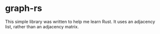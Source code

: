 # graph-rs

This simple library was written to help me learn Rust. It uses an adjacency list, rather than an adjacency matrix.
